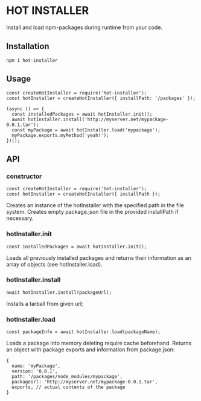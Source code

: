 # HOT INSTALLER

Install and load npm-packages during runtime from your code.

## Installation

```
npm i hot-installer
```

## Usage

```
const createHotInstaller = require('hot-installer');
const hotInstaller = createHotInstaller({ installPath: '/packages' });

(async () => {
  const installedPackages = await hotInstaller.init();
  await hotInstaller.install('http://myserver.net/mypackage-0.0.1.tar');
  const myPackage = await hotInstaller.load('mypackage');
  myPackage.exports.myMethod('yeah!');
})();

```

## API

### constructor

```
const createHotInstaller = require('hot-installer');
const hotInstaller = createHotInstaller({ installPath });
```

Creates an instance of the hotInstaller with the specified path in the file system.
Creates empty package.json file in the provided installPath if necessary.

### hotInstaller.init

```
const installedPackages = await hotInstaller.init();
```

Loads all previously installed packages and returns their information as an array of objects (see hotInstaller.load).

### hotInstaller.install

```
await hotInstaller.install(packageUrl);
```

Installs a tarball from given url;

### hotInstaller.load

```
const packageInfo = await hotInstaller.load(packageName);
```

Loads a package into memory deleting require cache beforehand.
Returns an object with package exports and information from package.json:

```
{
  name: 'myPackage',
  version: '0.0.1',
  path: '/packages/node_modules/mypackage',
  packageUrl: 'http://myserver.net/mypackage-0.0.1.tar',
  exports, // actual contents of the package
}
```
